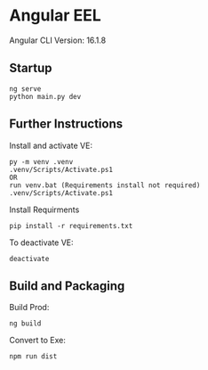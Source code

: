 # Angular EEL

Angular CLI Version: 16.1.8

## Startup

```
ng serve
python main.py dev
```

## Further Instructions
Install and activate VE:

```
py -m venv .venv
.venv/Scripts/Activate.ps1
OR
run venv.bat (Requirements install not required)
.venv/Scripts/Activate.ps1
```


Install Requirments

```
pip install -r requirements.txt
```



To deactivate VE:

```
deactivate
```


## Build and Packaging
Build Prod:

```
ng build
```

Convert to Exe:

```
npm run dist
```